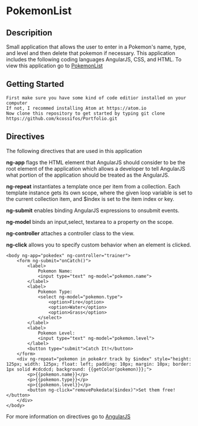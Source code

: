 # PokemonList

## Descripition 
Small application that allows the user to enter in a Pokemon's name, type, and level and then delete that pokemon if necessary.
This application includes the following coding languages AngularJS, CSS, and HTML. To view this application go to [PokemonList](https://kcossifos.github.io/Portfolio/PokemonList/index.html)

## Getting Started
```
First make sure you have some kind of code editior installed on your computer
If not, I recommed installing Atom at https://atom.io
Now clone this repository to get started by typing git clone https://github.com/kcossifos/Portfolio.git
```

## Directives
The following directives that are used in this application

**ng-app** flags the HTML element that AngularJS should consider to be the root element of the application which allows a developer to tell AngularJS what portion of the application should be treated as the AngularJS.

**ng-repeat** instantiates a template once per item from a collection. Each template instance gets its own scope, where the given loop variable is set to the current collection item, and $index is set to the item index or key.

**ng-submit** enables binding AngularJS expressions to onsubmit events.

**ng-model** binds an input,select, textarea to a property on the scope.

**ng-controller** attaches a controller class to the view.

**ng-click** allows you to specify custom behavior when an element is clicked.

```
<body ng-app="pokedex" ng-controller="trainer">
    <form ng-submit="onCatch()">
        <label>
            Pokemon Name:
            <input type="text" ng-model="pokemon.name"> 
        </label>
        <label>
            Pokemon Type:
            <select ng-model="pokemon.type">
                <option>Fire</option>
                <option>Water</option>
                <option>Grass</option>
            </select>
        </label>
        <label>
            Pokemon Level:
            <input type="text" ng-model="pokemon.level"> 
        </label>
        <button type="submit">Catch It!</button>
    </form>
    <div ng-repeat="pokemon in pokeArr track by $index" style="height: 125px; width: 125px; float: left; padding: 10px; margin: 10px; border: 1px solid #cdcdcd; background: {{getColor(pokemon)}};">
        <p>{{pokemon.name}}</p>
        <p>{{pokemon.type}}</p>
        <p>{{pokemon.level}}</p>
        <button ng-click="removePokedata($index)">Set them free!</button>
    </div>
</body>
```

For more information on directives go to [AngularJS](https://docs.angularjs.org/tutorial)




